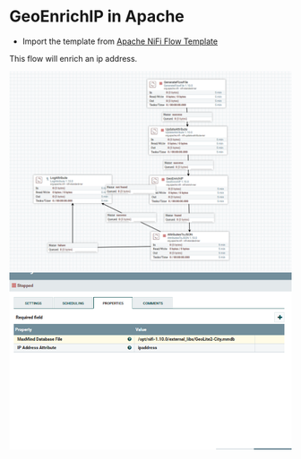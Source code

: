# GeoEnrichIP in Apache


- Import the template from [Apache NiFi Flow Template](https://github.com/AODBA/AO-NiFi-Resources/NiFi_GeoEnrichIP/IpEnrich.xml)

This flow will enrich an ip address.

![Apache NiFi Flow diagram](https://github.com/AODBA/AO-NiFi-Resources/blob/master/NiFi_GeoEnrichIP/imgs/IpEnrich.PNG)
![GeoEnrichIP](https://github.com/AODBA/AO-NiFi-Resources/blob/master/NiFi_GeoEnrichIP/imgs/IpEnrich2.PNG)



